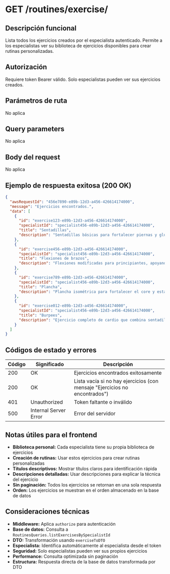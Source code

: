 # GET /routines/exercise/

## Descripción funcional

Lista todos los ejercicios creados por el especialista autenticado. Permite a los especialistas ver su biblioteca de ejercicios disponibles para crear rutinas personalizadas.

## Autorización

Requiere token Bearer válido. Solo especialistas pueden ver sus ejercicios creados.

## Parámetros de ruta

No aplica

## Query parameters

No aplica

## Body del request

No aplica

## Ejemplo de respuesta exitosa (200 OK)

```json
{
  "awsRequestId": "456e7890-e89b-12d3-a456-426614174000",
  "message": "Ejercicios encontrados.",
  "data": [
    {
      "id": "exercise123-e89b-12d3-a456-426614174000",
      "specialistId": "specialist456-e89b-12d3-a456-426614174000",
      "title": "Sentadillas",
      "description": "Sentadillas básicas para fortalecer piernas y glúteos"
    },
    {
      "id": "exercise456-e89b-12d3-a456-426614174000",
      "specialistId": "specialist456-e89b-12d3-a456-426614174000",
      "title": "Flexiones de brazos",
      "description": "Flexiones modificadas para principiantes, apoyando rodillas"
    },
    {
      "id": "exercise789-e89b-12d3-a456-426614174000",
      "specialistId": "specialist456-e89b-12d3-a456-426614174000",
      "title": "Plancha",
      "description": "Plancha isométrica para fortalecer el core y estabilidad"
    },
    {
      "id": "exercise012-e89b-12d3-a456-426614174000",
      "specialistId": "specialist456-e89b-12d3-a456-426614174000",
      "title": "Burpees",
      "description": "Ejercicio completo de cardio que combina sentadilla, flexión y salto"
    }
  ]
}
```

## Códigos de estado y errores

| Código | Significado           | Descripción                      |
| ------ | --------------------- | -------------------------------- |
| 200    | OK                    | Ejercicios encontrados exitosamente |
| 200    | OK                    | Lista vacía si no hay ejercicios (con mensaje "Ejercicios no encontrados") |
| 401    | Unauthorized          | Token faltante o inválido        |
| 500    | Internal Server Error | Error del servidor               |

## Notas útiles para el frontend

- **Biblioteca personal:** Cada especialista tiene su propia biblioteca de ejercicios
- **Creación de rutinas:** Usar estos ejercicios para crear rutinas personalizadas
- **Títulos descriptivos:** Mostrar títulos claros para identificación rápida
- **Descripciones detalladas:** Usar descripciones para explicar la técnica del ejercicio
- **Sin paginación:** Todos los ejercicios se retornan en una sola respuesta
- **Orden:** Los ejercicios se muestran en el orden almacenado en la base de datos

## Consideraciones técnicas

- **Middleware:** Aplica `authorize` para autenticación
- **Base de datos:** Consulta a `RoutinesQueries.listExercisesBySpecialistId`
- **DTO:** Transformación usando `exerciseToDTO`
- **Especialista:** Identifica automáticamente al especialista desde el token
- **Seguridad:** Solo especialistas pueden ver sus propios ejercicios
- **Performance:** Consulta optimizada sin paginación
- **Estructura:** Respuesta directa de la base de datos transformada por DTO
